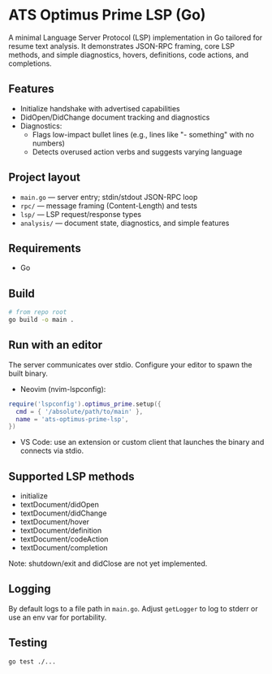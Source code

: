 # ATS Optimus Prime LSP (Go)

A minimal Language Server Protocol (LSP) implementation in Go tailored for resume text analysis. It demonstrates JSON-RPC framing, core LSP methods, and simple diagnostics, hovers, definitions, code actions, and completions.

## Features
- Initialize handshake with advertised capabilities
- DidOpen/DidChange document tracking and diagnostics
- Diagnostics:
  - Flags low-impact bullet lines (e.g., lines like "- something" with no numbers)
  - Detects overused action verbs and suggests varying language

## Project layout
- `main.go` — server entry; stdin/stdout JSON-RPC loop
- `rpc/` — message framing (Content-Length) and tests
- `lsp/` — LSP request/response types
- `analysis/` — document state, diagnostics, and simple features

## Requirements
- Go

## Build
```sh
# from repo root
go build -o main .
```

## Run with an editor
The server communicates over stdio. Configure your editor to spawn the built binary.

- Neovim (nvim-lspconfig):
```lua
require('lspconfig').optimus_prime.setup({
  cmd = { '/absolute/path/to/main' },
  name = 'ats-optimus-prime-lsp',
})
```

- VS Code: use an extension or custom client that launches the binary and connects via stdio.

## Supported LSP methods
- initialize
- textDocument/didOpen
- textDocument/didChange
- textDocument/hover
- textDocument/definition
- textDocument/codeAction
- textDocument/completion

Note: shutdown/exit and didClose are not yet implemented.

## Logging
By default logs to a file path in `main.go`. Adjust `getLogger` to log to stderr or use an env var for portability.

## Testing
```sh
go test ./...
```
